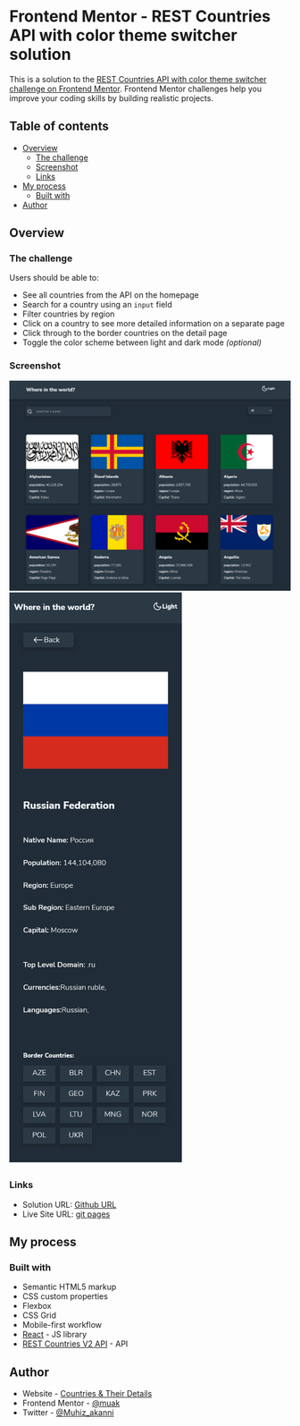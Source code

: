 # Frontend Mentor - REST Countries API with color theme switcher solution

This is a solution to the [REST Countries API with color theme switcher challenge on Frontend Mentor](https://www.frontendmentor.io/challenges/rest-countries-api-with-color-theme-switcher-5cacc469fec04111f7b848ca). Frontend Mentor challenges help you improve your coding skills by building realistic projects. 

## Table of contents

- [Overview](#overview)
  - [The challenge](#the-challenge)
  - [Screenshot](#screenshot)
  - [Links](#links)
- [My process](#my-process)
  - [Built with](#built-with)
- [Author](#author)


## Overview

### The challenge

Users should be able to:

- See all countries from the API on the homepage
- Search for a country using an `input` field
- Filter countries by region
- Click on a country to see more detailed information on a separate page
- Click through to the border countries on the detail page
- Toggle the color scheme between light and dark mode *(optional)*

### Screenshot

![desktop view](./src/screenshots/desktop-view.png)
![mobile view](./src/screenshots/mobile-view.png)

### Links

- Solution URL: [Github URL](https://github.com/muakone/Countries_And_Details.git)
- Live Site URL: [git pages](https://muakone.github.io/Countries_And_Details/)

## My process

### Built with

- Semantic HTML5 markup
- CSS custom properties
- Flexbox
- CSS Grid
- Mobile-first workflow
- [React](https://reactjs.org/) - JS library
- [REST Countries V2 API](https://restcountries.com/#api-endpoints-v2) - API


## Author

- Website - [Countries & Their Details](https://muakone.github.io/Countries_And_Details/)
- Frontend Mentor - [@muak](https://www.frontendmentor.io/profile/muak)
- Twitter - [@Muhiz_akanni](https://www.twitter.com/Muhiz_akanni)


